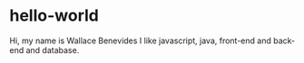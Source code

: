 # hello-world
Hi, my name is Wallace Benevides
I like javascript, java, front-end and back-end and database.
